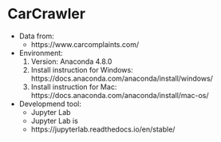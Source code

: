 # CarCrawler

<ul>
          <li>Data from:
                    <ul><li> https://www.carcomplaints.com/</li></ul>
          </li>
          <li>Environment:
                    <ol>
                              <li>Version: Anaconda 4.8.0</li>
                              <li>Install instruction for Windows: https://docs.anaconda.com/anaconda/install/windows/</li>
                              <li>Install instruction for Mac: https://docs.anaconda.com/anaconda/install/mac-os/</li>
                    </ol>
          </li>
          <li>Developmend tool:
                    <ul>
                              <li>Jupyter Lab</li>
                              <li>Jupyter Lab is </li>
                              <li>https://jupyterlab.readthedocs.io/en/stable/</li>
                    </ul>
                    
           
</ul>
          
